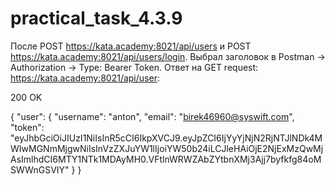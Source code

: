 # practical_task_4.3.9

После POST https://kata.academy:8021/api/users и POST https://kata.academy:8021/api/users/login. 
Выбрал заголовок в Postman -> Authorization -> Type: Bearer Token.
Ответ на GET request: https://kata.academy:8021/api/user:

200 OK

{
    "user": {
        "username": "anton",
        "email": "birek46960@syswift.com",
        "token": "eyJhbGciOiJIUzI1NiIsInR5cCI6IkpXVCJ9.eyJpZCI6IjYyYjNjN2RjNTJlNDk4MWIwMGNmMjgwNiIsInVzZXJuYW1lIjoiYW50b24iLCJleHAiOjE2NjExMzQwMjAsImlhdCI6MTY1NTk1MDAyMH0.VFtlnWRWZAbZYtbnXMj3Ajj7byfkfg84oMSWWnGSVIY"
    }
}

